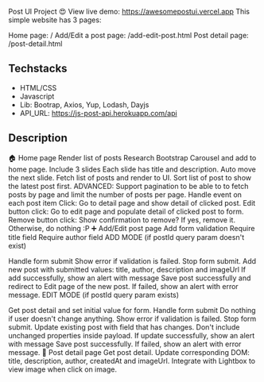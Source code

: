 Post UI Project 😍
View live demo: https://awesomepostui.vercel.app This simple website has 3 pages:

Home page: /
Add/Edit a post page: /add-edit-post.html
Post detail page: /post-detail.html

## Techstacks

- HTML/CSS
- Javascript
- Lib: Bootrap, Axios, Yup, Lodash, Dayjs  
- API_URL: https://js-post-api.herokuapp.com/api

## Description
🏠 Home page
Render list of posts
Research Bootstrap Carousel and add to home page.
Include 3 slides
Each slide has title and description.
Auto move the next slide.
Fetch list of posts and render to UI.
Sort list of post to show the latest post first.
ADVANCED: Support pagination to be able to to fetch posts by page and limit the number of posts per page.
Handle event on each post item
Click: Go to detail page and show detail of clicked post.
Edit button click: Go to edit page and populate detail of clicked post to form.
Remove button click: Show confirmation to remove? If yes, remove it. Otherwise, do nothing :P
➕ Add/Edit post page
Add form validation
Require title field
Require author field
ADD MODE (if postId query param doesn't exist)

Handle form submit
Show error if validation is failed. Stop form submit.
Add new post with submitted values: title, author, description and imageUrl
If add successfully, show an alert with message Save post successfully and redirect to Edit page of the new post.
If failed, show an alert with error message.
EDIT MODE (if postId query param exists)

Get post detail and set initial value for form.
Handle form submit
Do nothing if user doesn't change anything.
Show error if validation is failed. Stop form submit.
Update existing post with field that has changes. Don't include unchanged properties inside payload.
If update successfully, show an alert with message Save post successfully.
If failed, show an alert with error message.
👀 Post detail page
Get post detail.
Update corresponding DOM: title, description, author, createdAt and imageUrl.
Integrate with Lightbox to view image when click on image.
